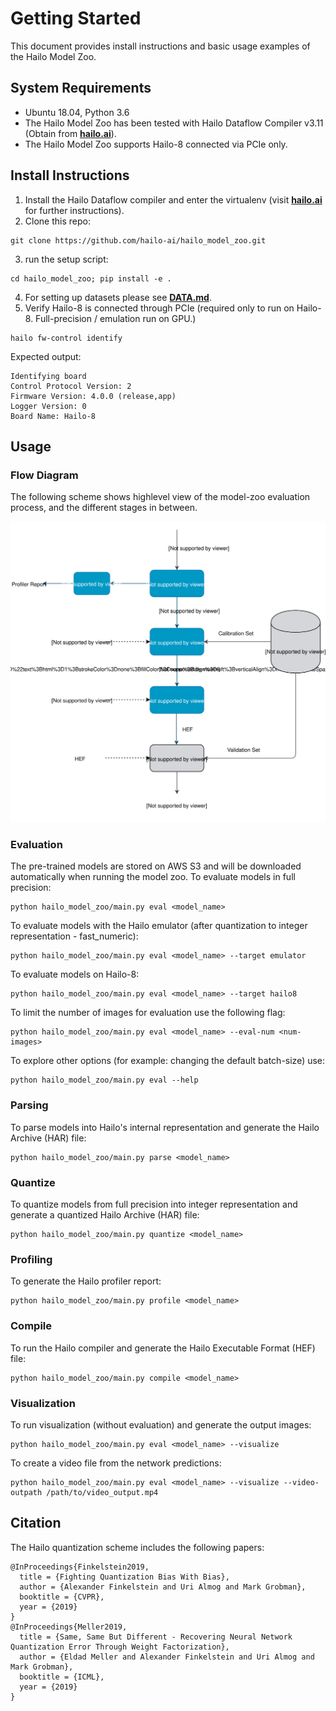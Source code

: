 # Getting Started

This document provides install instructions and basic usage examples of the Hailo Model Zoo.

## System Requirements

- Ubuntu 18.04, Python 3.6
- The Hailo Model Zoo has been tested with Hailo Dataflow Compiler v3.11 (Obtain from [**hailo.ai**](http://hailo.ai)).
- The Hailo Model Zoo supports Hailo-8 connected via PCIe only.

## Install Instructions

1. Install the Hailo Dataflow compiler and enter the virtualenv (visit [**hailo.ai**](http://hailo.ai) for further instructions).
2. Clone this repo:
```
git clone https://github.com/hailo-ai/hailo_model_zoo.git
```
3. run the setup script:
```
cd hailo_model_zoo; pip install -e .
```
4. For setting up datasets please see [**DATA.md**](DATA.md).
5. Verify Hailo-8 is connected through PCIe (required only to run on Hailo-8. Full-precision / emulation run on GPU.)
```
hailo fw-control identify
```
Expected output:
```
Identifying board
Control Protocol Version: 2
Firmware Version: 4.0.0 (release,app)
Logger Version: 0
Board Name: Hailo-8
```

## Usage

### Flow Diagram
The following scheme shows highlevel view of the model-zoo evaluation process, and the different stages in between.

<p align="center">
  <img src="images/usage_flow.svg" />
</p>

### Evaluation

The pre-trained models are stored on AWS S3 and will be downloaded automatically when running the model zoo.
To evaluate models in full precision:
```
python hailo_model_zoo/main.py eval <model_name>
```
To evaluate models with the Hailo emulator (after quantization to integer representation - fast_numeric):
```
python hailo_model_zoo/main.py eval <model_name> --target emulator
```
To evaluate models on Hailo-8:
```
python hailo_model_zoo/main.py eval <model_name> --target hailo8
```
To limit the number of images for evaluation use the following flag:
```
python hailo_model_zoo/main.py eval <model_name> --eval-num <num-images>
```
To explore other options (for example: changing the default batch-size) use:
```
python hailo_model_zoo/main.py eval --help
```

### Parsing
To parse models into Hailo's internal representation and generate the Hailo Archive (HAR) file:
```
python hailo_model_zoo/main.py parse <model_name>
```

### Quantize
To quantize models from full precision into integer representation and generate a quantized Hailo Archive (HAR) file:
```
python hailo_model_zoo/main.py quantize <model_name>
```

### Profiling
To generate the Hailo profiler report:
```
python hailo_model_zoo/main.py profile <model_name>
```

### Compile
To run the Hailo compiler and generate the Hailo Executable Format (HEF) file:
```
python hailo_model_zoo/main.py compile <model_name>
```

### Visualization
To run visualization (without evaluation) and generate the output images:
```
python hailo_model_zoo/main.py eval <model_name> --visualize
```
To create a video file from the network predictions:
```
python hailo_model_zoo/main.py eval <model_name> --visualize --video-outpath /path/to/video_output.mp4
```

## Citation

The Hailo quantization scheme includes the following papers:

```
@InProceedings{Finkelstein2019,
  title = {Fighting Quantization Bias With Bias},
  author = {Alexander Finkelstein and Uri Almog and Mark Grobman},
  booktitle = {CVPR},
  year = {2019}
}
@InProceedings{Meller2019,
  title = {Same, Same But Different - Recovering Neural Network Quantization Error Through Weight Factorization},
  author = {Eldad Meller and Alexander Finkelstein and Uri Almog and Mark Grobman},
  booktitle = {ICML},
  year = {2019}
}
```
